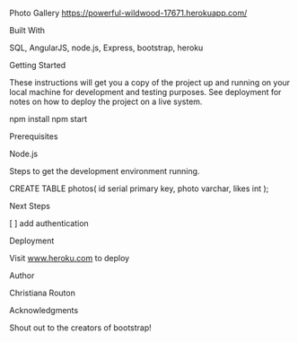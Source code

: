Photo Gallery https://powerful-wildwood-17671.herokuapp.com/

Built With

SQL, AngularJS, node.js, Express, bootstrap, heroku

Getting Started

These instructions will get you a copy of the project up and running on your local machine for development and testing purposes. See deployment for notes on how to deploy the project on a live system.

npm install 
npm start

Prerequisites

Node.js

Steps to get the development environment running.

CREATE TABLE photos(
	id serial primary key,
	photo varchar,
	likes int
); 

Next Steps

 [ ] add authentication
 
Deployment

Visit www.heroku.com to deploy

Author

Christiana Routon

Acknowledgments

Shout out to the creators of bootstrap!

